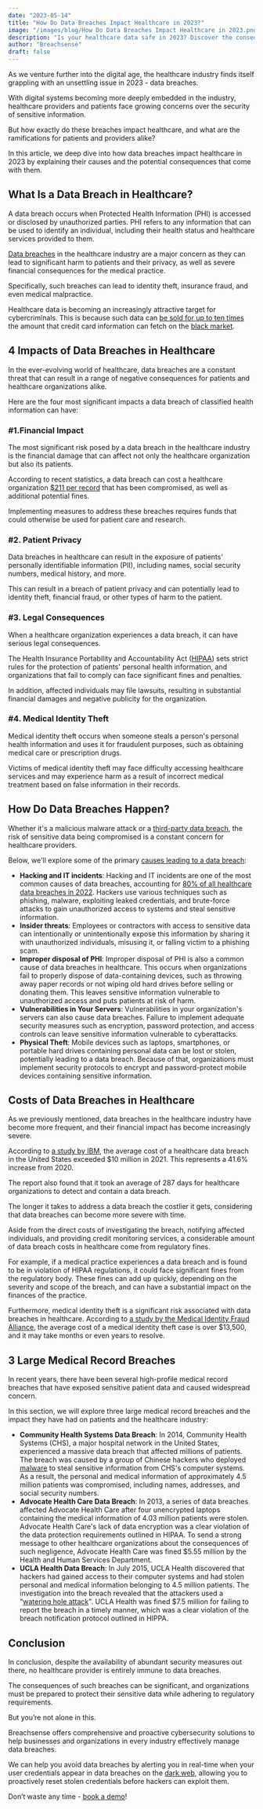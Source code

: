 ```yaml
---
date: "2023-05-14"
title: "How Do Data Breaches Impact Healthcare in 2023?"
image: "/images/blog/How Do Data Breaches Impact Healthcare in 2023.png"
description: "Is your healthcare data safe in 2023? Discover the consequences of data breaches in healthcare & what that means for your organization."
author: "Breachsense"
draft: false
---
```

As we venture further into the digital age, the healthcare industry finds itself grappling with an unsettling issue in 2023 - data breaches. 

With digital systems becoming more deeply embedded in the industry, healthcare providers and patients face growing concerns over the security of sensitive information. 

But how exactly do these breaches impact healthcare, and what are the ramifications for patients and providers alike?

In this article, we deep dive into how data breaches impact healthcare in 2023 by explaining their causes and the potential consequences that come with them. 
## What Is a Data Breach in Healthcare?
A data breach occurs when Protected Health Information (PHI) is accessed or disclosed by unauthorized parties. PHI refers to any information that can be used to identify an individual, including their health status and healthcare services provided to them. 

[Data breaches](https://www.breachsense.io/blog/what-is-a-data-breach/) in the healthcare industry are a major concern as they can lead to significant harm to patients and their privacy, as well as severe financial consequences for the medical practice.

Specifically, such breaches can lead to identity theft, insurance fraud, and even medical malpractice.

Healthcare data is becoming an increasingly attractive target for cybercriminals. This is because such data can [be sold for up to ten times](https://www.reuters.com/article/us-cybersecurity-hospitals-idUSKCN0HJ21I20140924) the amount that credit card information can fetch on the [black market](https://www.breachsense.io/blog/dark-web-monitoring/).
## 4 Impacts of Data Breaches in Healthcare
In the ever-evolving world of healthcare, data breaches are a constant threat that can result in a range of negative consequences for patients and healthcare organizations alike. 

Here are the four most significant impacts a data breach of classified health information can have:
### #1.Financial Impact
The most significant risk posed by a data breach in the healthcare industry is the financial damage that can affect not only the healthcare organization but also its patients. 

According to recent statistics, a data breach can cost a healthcare organization [$211 per record](https://www.experian.com/assets/data-breach/white-papers/consequences-medical-id-theft-healthcare.pdf) that has been compromised, as well as additional potential fines.

Implementing measures to address these breaches requires funds that could otherwise be used for patient care and research.
### #2. Patient Privacy
Data breaches in healthcare can result in the exposure of patients' personally identifiable information (PII), including names, social security numbers, medical history, and more. 

This can result in a breach of patient privacy and can potentially lead to identity theft, financial fraud, or other types of harm to the patient.
### #3. Legal Consequences
When a healthcare organization experiences a data breach, it can have serious legal consequences.

The Health Insurance Portability and Accountability Act ([HIPAA](https://www.itechart.com/blog/hipaa-compliant-app-development/)) sets strict rules for the protection of patients' personal health information, and organizations that fail to comply can face significant fines and penalties. 

In addition, affected individuals may file lawsuits, resulting in substantial financial damages and negative publicity for the organization.
### #4. Medical Identity Theft
Medical identity theft occurs when someone steals a person's personal health information and uses it for fraudulent purposes, such as obtaining medical care or prescription drugs. 

Victims of medical identity theft may face difficulty accessing healthcare services and may experience harm as a result of incorrect medical treatment based on false information in their records.
## How Do Data Breaches Happen?
Whether it's a malicious malware attack or a [third-party data breach](https://www.breachsense.io/blog/third-party-data-breach/), the risk of sensitive data being compromised is a constant concern for healthcare providers. 

Below, we'll explore some of the primary [causes leading to a data breach](https://www.breachsense.io/blog/data-breach-causes/):

* **Hacking and IT incidents**: Hacking and IT incidents are one of the most common causes of data breaches, accounting for [80% of all healthcare data breaches in 2022](https://fortifiedhealthsecurity.com/mediacoverage/bonus-features-february-5-2023-78-of-data-breaches-result-from-hacks-or-it-incidents-nova-scotia-taps-oracle-cerner-for-ehr-modernization-and-more/). Hackers use various techniques such as phishing, malware, exploiting leaked credentials, and brute-force attacks to gain unauthorized access to systems and steal sensitive information.
* **Insider threats**: Employees or contractors with access to sensitive data can intentionally or unintentionally expose this information by sharing it with unauthorized individuals, misusing it, or falling victim to a phishing scam.
* **Improper disposal of PHI**: Improper disposal of PHI is also a common cause of data breaches in healthcare. This occurs when organizations fail to properly dispose of data-containing devices, such as throwing away paper records or not wiping old hard drives before selling or donating them. This leaves sensitive information vulnerable to unauthorized access and puts patients at risk of harm. 
* **Vulnerabilities in Your Servers**: Vulnerabilities in your organization's servers can also cause data breaches. Failure to implement adequate security measures such as encryption, password protection, and access controls can leave sensitive information vulnerable to cyberattacks.
* **Physical Theft**: Mobile devices such as laptops, smartphones, or portable hard drives containing personal data can be lost or stolen, potentially leading to a data breach. Because of that, organizations must implement security protocols to encrypt and password-protect mobile devices containing sensitive information. 
## Costs of Data Breaches in Healthcare
As we previously mentioned, data breaches in the healthcare industry have become more frequent, and their financial impact has become increasingly severe. 

According to [a study by IBM](https://www.ibm.com/reports/data-breach), the average cost of a healthcare data breach in the United States exceeded $10 million in 2021. This represents a 41.6% increase from 2020.

The report also found that it took an average of 287 days for healthcare organizations to detect and contain a data breach. 

The longer it takes to address a data breach the costlier it gets, considering that data breaches can become more severe with time.

Aside from the direct costs of investigating the breach, notifying affected individuals, and providing credit monitoring services, a considerable amount of data breach costs in healthcare come from regulatory fines.

For example, if a medical practice experiences a data breach and is found to be in violation of HIPAA regulations, it could face significant fines from the regulatory body. These fines can add up quickly, depending on the severity and scope of the breach, and can have a substantial impact on the finances of the practice. 

Furthermore, medical identity theft is a significant risk associated with data breaches in healthcare. According to [a study by the Medical Identity Fraud Alliance](https://www.medidfraud.org/wp-content/uploads/2015/02/2014_Medical_ID_Theft_Study1.pdf), the average cost of a medical identity theft case is over $13,500, and it may take months or even years to resolve.
## 3 Large Medical Record Breaches
In recent years, there have been several high-profile medical record breaches that have exposed sensitive patient data and caused widespread concern. 

In this section, we will explore three large medical record breaches and the impact they have had on patients and the healthcare industry:

* **Community Health Systems Data Breach**: In 2014, Community Health Systems (CHS), a major hospital network in the United States, experienced a massive data breach that affected millions of patients. The breach was caused by a group of Chinese hackers who deployed [malware](https://www.bcmpedia.org/wiki/Sophisticated_Malware) to steal sensitive information from CHS's computer systems. As a result, the personal and medical information of approximately 4.5 million patients was compromised, including names, addresses, and social security numbers.
* **Advocate Health Care Data Breach**: In 2013, a series of data breaches affected Advocate Health Care after four unencrypted laptops containing the medical information of 4.03 million patients were stolen. Advocate Health Care's lack of data encryption was a clear violation of the data protection requirements outlined in HIPAA. To send a strong message to other healthcare organizations about the consequences of such negligence, Advocate Health Care was fined $5.55 million by the Health and Human Services Department. 
* **UCLA Health Data Breach**: In July 2015, UCLA Health discovered that hackers had gained access to their computer systems and had stolen personal and medical information belonging to 4.5 million patients. The investigation into the breach revealed that the attackers used a “[watering hole attack](https://en.wikipedia.org/wiki/Watering_hole_attack)". UCLA Health was fined $7.5 million for failing to report the breach in a timely manner, which was a clear violation of the breach notification protocol outlined in HIPPA.
## Conclusion
In conclusion, despite the availability of abundant security measures out there, no healthcare provider is entirely immune to data breaches. 

The consequences of such breaches can be significant, and organizations must be prepared to protect their sensitive data while adhering to regulatory requirements. 

But you’re not alone in this. 

Breachsense offers comprehensive and proactive cybersecurity solutions to help businesses and organizations in every industry effectively manage data breaches.

We can help you avoid data breaches by alerting you in real-time when your user credentials appear in data breaches on the [dark web](https://www.breachsense.io/blog/dark-web-monitoring/), allowing you to proactively reset stolen credentials before hackers can exploit them.

Don’t waste any time - [book a demo](https://www.breachsense.io/book-demo/)!
